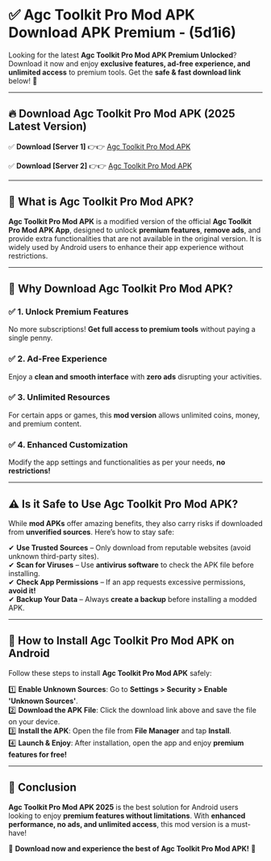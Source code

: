 
# ✅ Agc Toolkit Pro Mod APK Download APK Premium -  (5d1i6) 

Looking for the latest **Agc Toolkit Pro Mod APK Premium Unlocked**? Download it now and enjoy **exclusive features, ad-free experience, and unlimited access** to premium tools. Get the **safe & fast download link** below! 🚀

---

## 🔥 Download Agc Toolkit Pro Mod APK (2025 Latest Version)

✅ **Download [Server 1]** 👉👉 [Agc Toolkit Pro Mod APK ](https://apkcomod.com?title=Agc_Toolkit_Pro_Mod_APK)  

✅ **Download [Server 2]** 👉👉 [Agc Toolkit Pro Mod APK ](https://apkcomod.com?title=Agc_Toolkit_Pro_Mod_APK)  


---

## 📌 What is Agc Toolkit Pro Mod APK?

**Agc Toolkit Pro Mod APK** is a modified version of the official **Agc Toolkit Pro Mod APK App**, designed to unlock **premium features**, **remove ads**, and provide extra functionalities that are not available in the original version. It is widely used by Android users to enhance their app experience without restrictions.

---

## 🌟 Why Download Agc Toolkit Pro Mod APK?

### ✅ 1. Unlock Premium Features
No more subscriptions! **Get full access to premium tools** without paying a single penny.

### ✅ 2. Ad-Free Experience
Enjoy a **clean and smooth interface** with **zero ads** disrupting your activities.

### ✅ 3. Unlimited Resources
For certain apps or games, this **mod version** allows unlimited coins, money, and premium content.

### ✅ 4. Enhanced Customization
Modify the app settings and functionalities as per your needs, **no restrictions!**

---

## ⚠️ Is it Safe to Use Agc Toolkit Pro Mod APK?

While **mod APKs** offer amazing benefits, they also carry risks if downloaded from **unverified sources**. Here’s how to stay safe:

✔ **Use Trusted Sources** – Only download from reputable websites (avoid unknown third-party sites).  
✔ **Scan for Viruses** – Use **antivirus software** to check the APK file before installing.  
✔ **Check App Permissions** – If an app requests excessive permissions, **avoid it!**  
✔ **Backup Your Data** – Always **create a backup** before installing a modded APK.

---

## 📲 How to Install Agc Toolkit Pro Mod APK on Android

Follow these steps to install **Agc Toolkit Pro Mod APK** safely:

1️⃣ **Enable Unknown Sources**: Go to **Settings > Security > Enable 'Unknown Sources'**.  
2️⃣ **Download the APK File**: Click the download link above and save the file on your device.  
3️⃣ **Install the APK**: Open the file from **File Manager** and tap **Install**.  
4️⃣ **Launch & Enjoy**: After installation, open the app and enjoy **premium features for free!**

---

## 🚀 Conclusion

**Agc Toolkit Pro Mod APK 2025** is the best solution for Android users looking to enjoy **premium features without limitations**. With **enhanced performance, no ads, and unlimited access**, this mod version is a must-have!

🔻 **Download now and experience the best of Agc Toolkit Pro Mod APK!** 🔻

